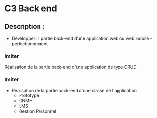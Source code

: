 # C3 Back end

## 	Description :

 -   Développer la partie back-end d’une application web ou web mobile - perfectionnement


### Imiter

Réalisation de la partie back-end d'une application de type CRUD

### Imiter

- Réalisation  de la partie back-end d'une classe de l'application 
  - Prototype
  - CNMH
  - LMS
  - Gestion Personnel
